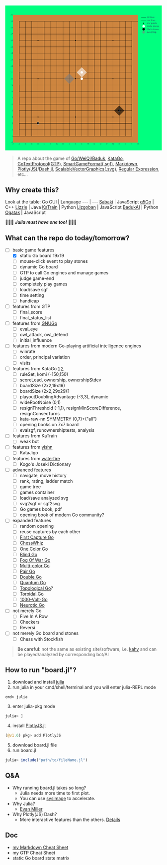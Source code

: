 ![easyUI](./easyUI.svg)

> A repo about the game of [Go/WeiQi/Baduk](https://senseis.xmp.net/?Weiqi), [KataGo](https://katagotraining.org/), [GoTextProtocol(GTP)](http://www.lysator.liu.se/~gunnar/gtp/), [SmartGameFormat(.sgf)](https://www.red-bean.com/sgf/), [Markdown](https://commonmark.org/), [Plotly(JS)](https://plotly.com/julia/)/[Dash.jl](https://dash-julia.plotly.com/), [ScalableVectorGraphics(.svg)](https://en.wikipedia.org/wiki/Scalable_Vector_Graphics), [Regular Expression](https://ryanstutorials.net/linuxtutorial/grep.php), etc...

## Why create this?
Look at the table:
Go GUI | Language
--- | ---
[Sabaki](https://sabaki.yichuanshen.de/) | JavaScript
[q5Go](https://github.com/bernds/q5Go) | C++
[Lizzie](https://github.com/featurecat/lizzie) | Java
[KaTrain](https://github.com/sanderland/katrain) | Python
[Lizgoban](https://github.com/kaorahi/lizgoban) | JavaScript
[BadukAI](https://aki65.github.io/) | Python
[Ogatak](https://github.com/rooklift/ogatak) | JavaScript

🚀🚀🚀 ***Julia must have one too!*** 🚀🚀🚀

## What can the repo do today/tomorrow?
- [ ] basic game features
  - [x] static Go board 19x19
  - [ ] mouse-click event to play stones
  - [ ] dynamic Go board
  - [ ] GTP to call Go engines and manage games
  - [ ] judge game-end
  - [ ] completely play games
  - [ ] load/save sgf
  - [ ] time setting
  - [ ] handicap
- [ ] features from GTP
  - [ ] final_score
  - [ ] final_status_list  
- [ ] features from [GNUGo](https://www.gnu.org/software/gnugo/gnugo_19.html#SEC200)    
  - [ ] eval_eye
  - [ ] owl_attack, owl_defend
  - [ ] initial_influence
- [ ] features from modern Go-playing artificial intelligence engines
  - [ ] winrate
  - [ ] order, principal variation 
  - [ ] visits
- [ ] features from KataGo [1](https://github.com/lightvector/KataGo/tree/master/cpp/configs) [2](https://github.com/lightvector/KataGo/tree/master/docs)
  - [ ] ruleSet, komi (-150,150)
  - [ ] scoreLead, ownership, ownershipStdev
  - [ ] boardSize (2x2,19x19) 
  - [ ] boardSize (2x2,29x29)?
  - [ ] playoutDoublingAdvantage (-3,3), dynamic
  - [ ] wideRootNoise (0,1)
  - [ ] resignThreshold (-1,1), resignMinScoreDifference, resignConsecTurns
  - [ ] kata-raw-nn SYMMETRY (0,7)+("all")
  - [ ] opening books on 7x7 board
  - [ ] evalsgf, runownershiptests, analysis 
- [ ] features from KaTrain
  - [ ] weak bot 
- [ ] features from [yishn](https://github.com/yishn)
  - [ ] KataJigo 
- [ ] features from [waterfire](https://waterfire.us/joseki.htm)
  - [ ] Kogo's Joseki Dictionary
- [ ] advanced features 
  - [ ] navigate, move history
  - [ ] rank, rating, ladder match 
  - [ ] game tree
  - [ ] games container 
  - [ ] load/save analyzed svg
  - [ ] svg2sgf or sgf2svg
  - [ ] Go games book, pdf
  - [ ] opening book of modern Go community?
- [ ] expanded features
  - [ ] random opening
  - [ ] reuse captures by each other
  - [ ] [First Capture Go](https://senseis.xmp.net/?AtariGo)
  - [ ] [ChessWhiz](https://senseis.xmp.net/?ChessWhiz)
  - [ ] [One Color Go](https://senseis.xmp.net/?OneColourGo)
  - [ ] [Blind Go](https://senseis.xmp.net/?BlindGo)
  - [ ] [Fog Of War Go](https://senseis.xmp.net/?FogOfWar)
  - [ ] [Multi-color Go](https://senseis.xmp.net/?MultiColorGo)
  - [ ] [Pair Go](https://senseis.xmp.net/?PairGo)
  - [ ] [Double Go](https://senseis.xmp.net/?DoubleGo)
  - [ ] [Quantum Go](https://arxiv.org/abs/1603.04751)
  - [ ] [Topological Go](https://senseis.xmp.net/?TopologicalGo)?
  - [ ] [Toroidal Go](https://senseis.xmp.net/?ToroidalGo)
  - [ ] [1000-Volt-Go](https://senseis.xmp.net/?ElectricGo)
  - [ ] [Neurotic Go](https://senseis.xmp.net/?NeuroticGo)
- [ ] not merely Go
  - [ ] Five In A Row
  - [ ] Checkers
  - [ ] Reversi
- [ ] not merely Go board and stones
  - [ ] Chess with Stockfish 
> **Be careful**: not the same as existing site/software, i.e. [kahv](https://go.kahv.io/) and can be played/analyzed by corresponding bot/AI

## How to run "board.jl"?
1. download and install [julia](https://julialang.org/) 
2. run julia in your cmd/shell/terminal and you will enter julia-REPL mode
```shell
cmd> julia 
```  
3. enter julia-pkg mode
```julia
julia> ]
```
4. install [PlotlyJS.jl](https://github.com/JuliaPlots/PlotlyJS.jl)
```julia
(@v1.6) pkg> add PlotlyJS
```
5. download board.jl file
6. run board.jl
```julia
julia> include("path/to/fileName.jl") 
```

## Q&A 
- Why running board.jl takes so long? 
  - Julia needs more time to first plot.
  - You can use [sysimage](https://julialang.github.io/PackageCompiler.jl/dev/examples/plots.html#examples-plots) to accelerate.
- Why Julia?
  - [Evan Miller](https://www.evanmiller.org/why-im-betting-on-julia.html) 
- Why Plotly(JS) Dash?
  - More interactive features than the others. [Details](https://docs.juliaplots.org/latest/backends/)

## Doc
- [my Markdown Cheat Sheet](./Markdown.md)
- my GTP Cheat Sheet
- static Go board state matrix
